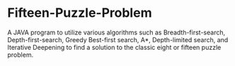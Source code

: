 # Fifteen-Puzzle-Problem
A JAVA program to utilize various algorithms such as Breadth-first-search, Depth-first-search, Greedy Best-first search, A*, Depth-limited search, and Iterative Deepening to find a solution to the classic eight or fifteen puzzle problem.
